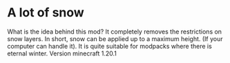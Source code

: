 # A lot of snow
What is the idea behind this mod? It completely removes the restrictions on snow layers. In short, snow can be applied up to a maximum height. (If your computer can handle it). It is quite suitable for modpacks where there is eternal winter. Version minecraft 1.20.1
